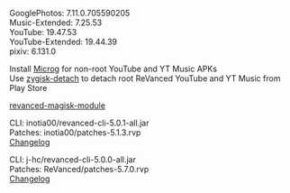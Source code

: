 GooglePhotos: 7.11.0.705590205  
Music-Extended: 7.25.53  
YouTube: 19.47.53  
YouTube-Extended: 19.44.39  
pixiv: 6.131.0  

Install [Microg](https://github.com/ReVanced/GmsCore/releases) for non-root YouTube and YT Music APKs  
Use [zygisk-detach](https://github.com/j-hc/zygisk-detach) to detach root ReVanced YouTube and YT Music from Play Store  

[revanced-magisk-module](https://github.com/j-hc/revanced-magisk-module)
  
CLI: inotia00/revanced-cli-5.0.1-all.jar  
Patches: inotia00/patches-5.1.3.rvp  
[Changelog](https://github.com/inotia00/revanced-patches/releases/tag/v5.1.3)

CLI: j-hc/revanced-cli-5.0.0-all.jar  
Patches: ReVanced/patches-5.7.0.rvp  
[Changelog](https://github.com/ReVanced/revanced-patches/releases/tag/v5.7.0)  
